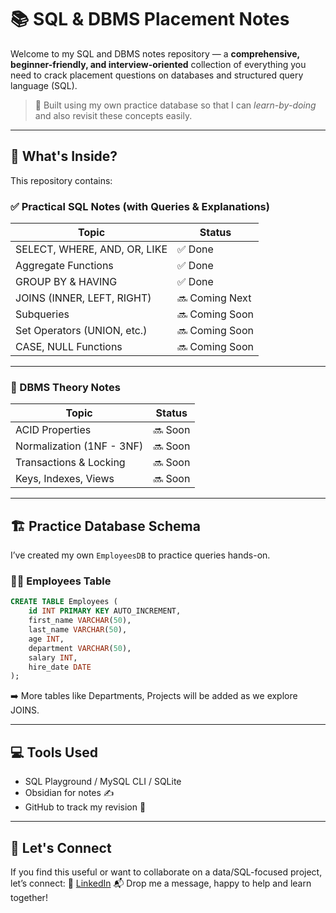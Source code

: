 # 📚 SQL & DBMS Placement Notes

Welcome to my SQL and DBMS notes repository — a **comprehensive, beginner-friendly, and interview-oriented** collection of everything you need to crack placement questions on databases and structured query language (SQL).

> 📌 Built using my own practice database so that I can *learn-by-doing* and also revisit these concepts easily.

---
## 🚀 What's Inside?

This repository contains:
### ✅ Practical SQL Notes (with Queries & Explanations)
| Topic                        | Status         |
| ---------------------------- | -------------- |
| SELECT, WHERE, AND, OR, LIKE | ✅ Done         |
| Aggregate Functions          | ✅ Done         |
| GROUP BY & HAVING            | ✅ Done         |
| JOINS (INNER, LEFT, RIGHT)   | 🔜 Coming Next |
| Subqueries                   | 🔜 Coming Soon |
| Set Operators (UNION, etc.)  | 🔜 Coming Soon |
| CASE, NULL Functions         | 🔜 Coming Soon |

---
### 📘 DBMS Theory Notes
| Topic                         | Status     |
|------------------------------|------------|
| ACID Properties               | 🔜 Soon     |
| Normalization (1NF - 3NF)     | 🔜 Soon     |
| Transactions & Locking        | 🔜 Soon     |
| Keys, Indexes, Views          | 🔜 Soon     |

---
## 🏗️ Practice Database Schema

I’ve created my own `EmployeesDB` to practice queries hands-on.
### 👨‍💼 Employees Table
```sql
CREATE TABLE Employees (
    id INT PRIMARY KEY AUTO_INCREMENT,
    first_name VARCHAR(50),
    last_name VARCHAR(50),
    age INT,
    department VARCHAR(50),
    salary INT,
    hire_date DATE
);
```
➡️ More tables like Departments, Projects will be added as we explore JOINS.

---
## 💻 Tools Used
- SQL Playground / MySQL CLI / SQLite
- Obsidian for notes ✍️
- GitHub to track my revision 📌

---
## 🤝 Let's Connect
If you find this useful or want to collaborate on a data/SQL-focused project, let’s connect:
🔗 [LinkedIn](https://linkedin.com/in/aniket-mogal)
📬 Drop me a message, happy to help and learn together!

